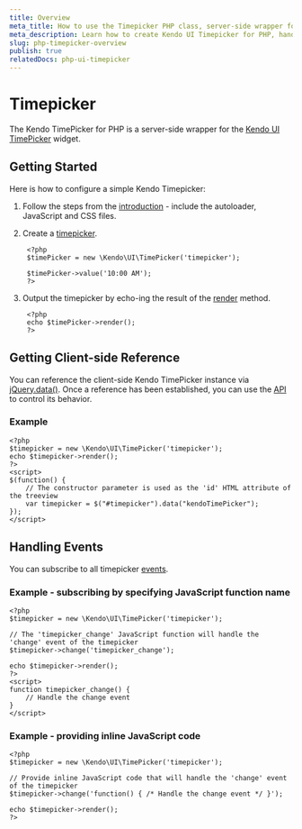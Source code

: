 ```yaml
---
title: Overview
meta_title: How to use the Timepicker PHP class, server-side wrapper for Kendo UI Timepicker widget
meta_description: Learn how to create Kendo UI Timepicker for PHP, handle Kendo UI Timepicker Events, access an existing Timepicker.
slug: php-timepicker-overview
publish: true
relatedDocs: php-ui-timepicker
---
```


# Timepicker

The Kendo TimePicker for PHP is a server-side wrapper for the [Kendo UI TimePicker](/api/web/timepicker) widget.

## Getting Started

Here is how to configure a simple Kendo Timepicker:

1. Follow the steps from the [introduction](/getting-started/using-kendo-with/php/introduction) - include the autoloader, JavaScript and CSS files.
1. Create a [timepicker](/api/wrappers/php/Kendo/UI/TimePicker).

        <?php
        $timePicker = new \Kendo\UI\TimePicker('timepicker');

        $timePicker->value('10:00 AM');
        ?>

1. Output the timepicker by echo-ing the result of the [render](/api/wrappers/php/Kendo/UI/Widget#render) method.

        <?php
        echo $timePicker->render();
        ?>

## Getting Client-side Reference

You can reference the client-side Kendo TimePicker instance via [jQuery.data()](http://api.jquery.com/jQuery.data/).
Once a reference has been established, you can use the [API](/api/web/timepicker#methods) to control its behavior.

### Example

    <?php
    $timepicker = new \Kendo\UI\TimePicker('timepicker');
    echo $timepicker->render();
    ?>
    <script>
    $(function() {
        // The constructor parameter is used as the 'id' HTML attribute of the treeview
        var timepicker = $("#timepicker").data("kendoTimePicker");
    });
    </script>

## Handling Events

You can subscribe to all timepicker [events](/api/web/timepicker#events).

### Example - subscribing by specifying JavaScript function name

    <?php
    $timepicker = new \Kendo\UI\TimePicker('timepicker');

    // The 'timepicker_change' JavaScript function will handle the 'change' event of the timepicker
    $timepicker->change('timepicker_change');

    echo $timepicker->render();
    ?>
    <script>
    function timepicker_change() {
        // Handle the change event
    }
    </script>

### Example - providing inline JavaScript code

    <?php
    $timepicker = new \Kendo\UI\TimePicker('timepicker');

    // Provide inline JavaScript code that will handle the 'change' event of the timepicker
    $timepicker->change('function() { /* Handle the change event */ }');

    echo $timepicker->render();
    ?>
